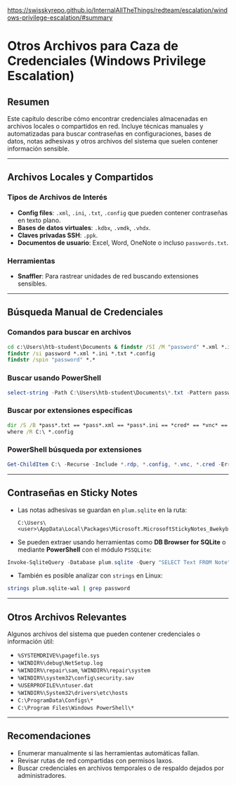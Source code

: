 https://swisskyrepo.github.io/InternalAllTheThings/redteam/escalation/windows-privilege-escalation/#summary
# Otros Archivos para Caza de Credenciales (Windows Privilege Escalation)

## Resumen
Este capítulo describe cómo encontrar credenciales almacenadas en archivos locales o compartidos en red. Incluye técnicas manuales y automatizadas para buscar contraseñas en configuraciones, bases de datos, notas adhesivas y otros archivos del sistema que suelen contener información sensible.

---

## Archivos Locales y Compartidos

### Tipos de Archivos de Interés
- **Config files**: `.xml`, `.ini`, `.txt`, `.config` que pueden contener contraseñas en texto plano.
- **Bases de datos virtuales**: `.kdbx`, `.vmdk`, `.vhdx`.
- **Claves privadas SSH**: `.ppk`.
- **Documentos de usuario**: Excel, Word, OneNote o incluso `passwords.txt`.

### Herramientas
- **Snaffler**: Para rastrear unidades de red buscando extensiones sensibles.

---

## Búsqueda Manual de Credenciales

### Comandos para buscar en archivos
```cmd
cd c:\Users\htb-student\Documents & findstr /SI /M "password" *.xml *.ini *.txt
findstr /si password *.xml *.ini *.txt *.config
findstr /spin "password" *.*
```

### Buscar usando PowerShell
```powershell
select-string -Path C:\Users\htb-student\Documents\*.txt -Pattern password
```

### Buscar por extensiones específicas
```cmd
dir /S /B *pass*.txt == *pass*.xml == *pass*.ini == *cred* == *vnc* == *.config*
where /R C:\ *.config
```

### PowerShell búsqueda por extensiones
```powershell
Get-ChildItem C:\ -Recurse -Include *.rdp, *.config, *.vnc, *.cred -ErrorAction Ignore
```

---

## Contraseñas en Sticky Notes

- Las notas adhesivas se guardan en `plum.sqlite` en la ruta:
  ```
  C:\Users\<user>\AppData\Local\Packages\Microsoft.MicrosoftStickyNotes_8wekyb3d8bbwe\LocalState\
  ```
- Se pueden extraer usando herramientas como **DB Browser for SQLite** o mediante **PowerShell** con el módulo `PSSQLite`:
```powershell
Invoke-SqliteQuery -Database plum.sqlite -Query "SELECT Text FROM Note" | ft -wrap
```

- También es posible analizar con `strings` en Linux:
```bash
strings plum.sqlite-wal | grep password
```

---

## Otros Archivos Relevantes

Algunos archivos del sistema que pueden contener credenciales o información útil:
- `%SYSTEMDRIVE%\pagefile.sys`
- `%WINDIR%\debug\NetSetup.log`
- `%WINDIR%\repair\sam`, `%WINDIR%\repair\system`
- `%WINDIR%\system32\config\security.sav`
- `%USERPROFILE%\ntuser.dat`
- `%WINDIR%\System32\drivers\etc\hosts`
- `C:\ProgramData\Configs\*`
- `C:\Program Files\Windows PowerShell\*`

---

## Recomendaciones
- Enumerar manualmente si las herramientas automáticas fallan.
- Revisar rutas de red compartidas con permisos laxos.
- Buscar credenciales en archivos temporales o de respaldo dejados por administradores.
